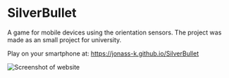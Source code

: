 # SilverBullet

A game for mobile devices using the orientation sensors. The project was made as an small project for university. 

Play on your smartphone at: https://jonass-k.github.io/SilverBullet


![Screenshot of website](https://user-images.githubusercontent.com/60469464/155719415-4dff5a01-28e6-45ed-9a01-f5ea1303a2e7.png)
